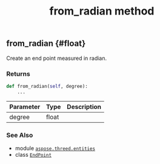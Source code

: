 ﻿---
title: from_radian method
second_title: Aspose.3D for Python via .NET API References
description: 
type: docs
weight: 30
url: /aspose.threed.entities/endpoint/from_radian/
is_root: false
---

## from_radian {#float}

Create an end point measured in radian.


### Returns 





```python
def from_radian(self, degree):
    ...
```


| Parameter | Type | Description |
| :- | :- | :- |
| degree | float |  |



### See Also
* module [`aspose.threed.entities`](../../)
* class [`EndPoint`](/3d/python-net/aspose.threed.entities/endpoint)
